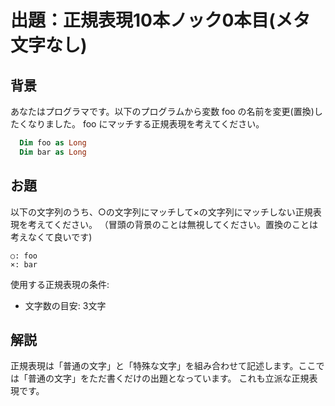 # 出題：正規表現10本ノック0本目(メタ文字なし)

## 背景

あなたはプログラマです。以下のプログラムから変数 foo の名前を変更(置換)したくなりました。
foo にマッチする正規表現を考えてください。

```vb
  Dim foo as Long
  Dim bar as Long
```

## お題
以下の文字列のうち、○の文字列にマッチして×の文字列にマッチしない正規表現を考えてください。
（冒頭の背景のことは無視してください。置換のことは考えなくて良いです)

    ○: foo
    ×: bar

使用する正規表現の条件:
  * 文字数の目安: 3文字  <!-- foo -->

## 解説

正規表現は「普通の文字」と「特殊な文字」を組み合わせて記述します。ここでは「普通の文字」をただ書くだけの出題となっています。
これも立派な正規表現です。
